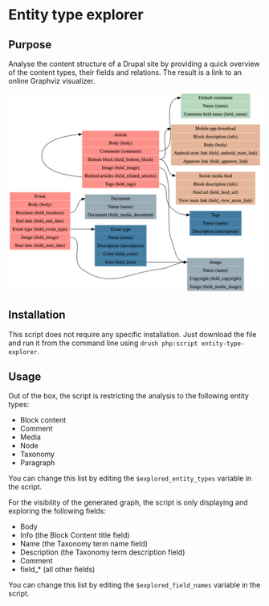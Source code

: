 # Entity type explorer

## Purpose
Analyse the content structure of a Drupal site by providing a quick overview of
the content types, their fields and relations. The result is a link to an
online Graphviz visualizer.

![Graphviz](graphviz.png)

## Installation
This script does not require any specific installation. Just download the file
and run it from the command line using `drush php:script entity-type-explorer`.

## Usage
Out of the box, the script is restricting the analysis to the following entity
types:
- Block content
- Comment
- Media
- Node
- Taxonomy
- Paragraph

You can change this list by editing the `$explored_entity_types` variable in
the script.

For the visibility of the generated graph, the script is only displaying and
exploring the following fields:
- Body
- Info (the Block Content title field)
- Name (the Taxonomy term name field)
- Description (the Taxonomy term description field)
- Comment
- field_* (all other fields)

You can change this list by editing the `$explored_field_names` variable in
the script.
